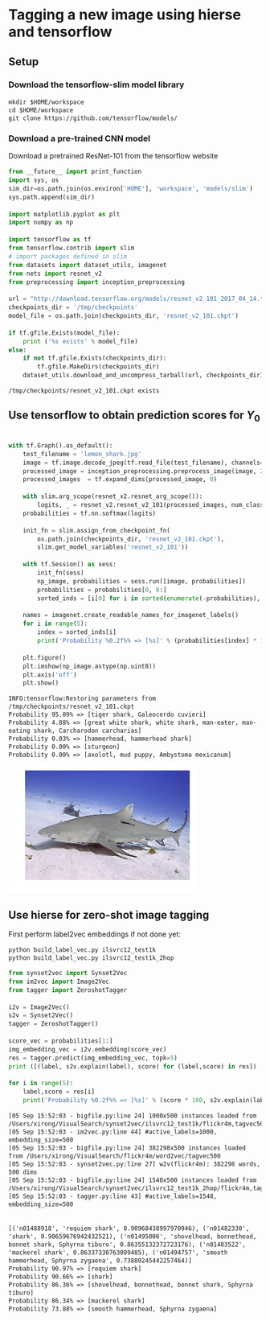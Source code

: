 
# Tagging a new image using hierse and tensorflow

## Setup

### Download the tensorflow-slim model library

```batch
mkdir $HOME/workspace
cd $HOME/workspace
git clone https://github.com/tensorflow/models/
```

### Download a pre-trained CNN model

Download a pretrained ResNet-101 from the tensorflow website


```python
from __future__ import print_function
import sys, os
sim_dir=os.path.join(os.environ['HOME'], 'workspace', 'models/slim')
sys.path.append(sim_dir)

import matplotlib.pyplot as plt
import numpy as np

import tensorflow as tf
from tensorflow.contrib import slim
# import packages defined in slim
from datasets import dataset_utils, imagenet
from nets import resnet_v2
from preprocessing import inception_preprocessing

url = "http://download.tensorflow.org/models/resnet_v2_101_2017_04_14.tar.gz"
checkpoints_dir = '/tmp/checkpoints'
model_file = os.path.join(checkpoints_dir, 'resnet_v2_101.ckpt')

if tf.gfile.Exists(model_file):
    print ('%s exists' % model_file)
else:
    if not tf.gfile.Exists(checkpoints_dir):
        tf.gfile.MakeDirs(checkpoints_dir)
    dataset_utils.download_and_uncompress_tarball(url, checkpoints_dir)
```

    /tmp/checkpoints/resnet_v2_101.ckpt exists


## Use tensorflow to obtain prediction scores for $Y_0$


```python

with tf.Graph().as_default():
    test_filename = 'lemon_shark.jpg'
    image = tf.image.decode_jpeg(tf.read_file(test_filename), channels=3)
    processed_image = inception_preprocessing.preprocess_image(image, 224, 224, is_training=False)
    processed_images  = tf.expand_dims(processed_image, 0)
    
    with slim.arg_scope(resnet_v2.resnet_arg_scope()):
        logits, _ = resnet_v2.resnet_v2_101(processed_images, num_classes=1001, is_training=False)
    probabilities = tf.nn.softmax(logits)
    
    init_fn = slim.assign_from_checkpoint_fn(
        os.path.join(checkpoints_dir, 'resnet_v2_101.ckpt'),
        slim.get_model_variables('resnet_v2_101'))
    
    with tf.Session() as sess:
        init_fn(sess)
        np_image, probabilities = sess.run([image, probabilities])
        probabilities = probabilities[0, 0:]
        sorted_inds = [i[0] for i in sorted(enumerate(-probabilities), key=lambda x:x[1])]
        
    names = imagenet.create_readable_names_for_imagenet_labels()
    for i in range(5):
        index = sorted_inds[i]
        print('Probability %0.2f%% => [%s]' % (probabilities[index] * 100, names[index]))

    plt.figure()
    plt.imshow(np_image.astype(np.uint8))
    plt.axis('off')
    plt.show()         
```

    INFO:tensorflow:Restoring parameters from /tmp/checkpoints/resnet_v2_101.ckpt
    Probability 95.09% => [tiger shark, Galeocerdo cuvieri]
    Probability 4.88% => [great white shark, white shark, man-eater, man-eating shark, Carcharodon carcharias]
    Probability 0.03% => [hammerhead, hammerhead shark]
    Probability 0.00% => [sturgeon]
    Probability 0.00% => [axolotl, mud puppy, Ambystoma mexicanum]



![png](output_4_1.png)


## Use hierse for zero-shot image tagging

First perform label2vec embeddings if not done yet:
```batch
python build_label_vec.py ilsvrc12_test1k
python build_label_vec.py ilsvrc12_test1k_2hop
```


```python
from synset2vec import Synset2Vec
from im2vec import Image2Vec
from tagger import ZeroshotTagger

i2v = Image2Vec()
s2v = Synset2Vec()
tagger = ZeroshotTagger()

score_vec = probabilities[1:]
img_embedding_vec = i2v.embedding(score_vec)
res = tagger.predict(img_embedding_vec, topk=5)
print ([(label, s2v.explain(label), score) for (label,score) in res])

for i in range(5):
    label,score = res[i]
    print('Probability %0.2f%% => [%s]' % (score * 100, s2v.explain(label)))
```

    [05 Sep 15:52:03 - bigfile.py:line 24] 1000x500 instances loaded from /Users/xirong/VisualSearch/synset2vec/ilsvrc12_test1k/flickr4m,tagvec500,hierse2
    [05 Sep 15:52:03 - im2vec.py:line 44] #active_labels=1000, embedding_size=500
    [05 Sep 15:52:03 - bigfile.py:line 24] 382298x500 instances loaded from /Users/xirong/VisualSearch/flickr4m/word2vec/tagvec500
    [05 Sep 15:52:03 - synset2vec.py:line 27] w2v(flickr4m): 382298 words, 500 dims
    [05 Sep 15:52:03 - bigfile.py:line 24] 1548x500 instances loaded from /Users/xirong/VisualSearch/synset2vec/ilsvrc12_test1k_2hop/flickr4m,tagvec500,hierse2
    [05 Sep 15:52:03 - tagger.py:line 43] #active_labels=1548, embedding_size=500


    [('n01488918', 'requiem shark', 0.90968438997970946), ('n01482330', 'shark', 0.90659676942432521), ('n01495006', 'shovelhead, bonnethead, bonnet shark, Sphyrna tiburo', 0.86355132372723176), ('n01483522', 'mackerel shark', 0.86337330763099485), ('n01494757', 'smooth hammerhead, Sphyrna zygaena', 0.73880245442257464)]
    Probability 90.97% => [requiem shark]
    Probability 90.66% => [shark]
    Probability 86.36% => [shovelhead, bonnethead, bonnet shark, Sphyrna tiburo]
    Probability 86.34% => [mackerel shark]
    Probability 73.88% => [smooth hammerhead, Sphyrna zygaena]


